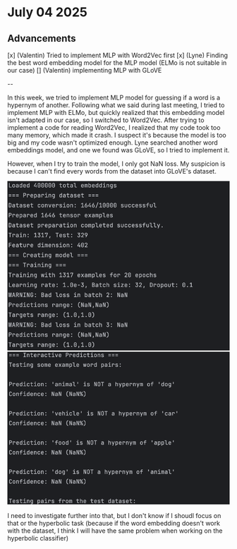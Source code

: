 # July 04 2025

## Advancements

[x] (Valentin) Tried to implement MLP with Word2Vec first
[x] (Lyne) Finding the best word embedding model for the MLP model (ELMo is not suitable in our case)
[]  (Valentin) implementing MLP with GLoVE

--

In this week, we tried to implement MLP model for guessing if a word is a hypernym of another. Following what we said 
during last meeting, I tried to implement MLP with ELMo, but quickly realized that this embedding model isn't adapted 
in our case, so I switched to Word2Vec. After trying to implement a code for reading Word2Vec, I realized that my code
took too many memory, which made it crash. I suspect it's because the model is too big and my code wasn't optimized enough.
Lyne searched another word embeddings model, and one we found was GLoVE, so I tried to implement it.

However, when I try to train the model, I only got NaN loss. My suspicion is because I can't find every words from
the dataset into GLoVE's dataset.

![mlp-training-error-1.png](photos/mlp-training-error-1.png)
![mlp-training-error-2.png](photos/mlp-training-error-2.png)

I need to investigate further into that, but I don't know if I shoudl focus on that or the hyperbolic task (because if
the word embedding doesn't work with the dataset, I think I will have the same problem when working on the hyperbolic
classifier)


